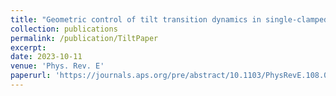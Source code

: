 ```yaml
---
title: "Geometric control of tilt transition dynamics in single-clamped thermalized elastic sheets"
collection: publications
permalink: /publication/TiltPaper
excerpt: 
date: 2023-10-11
venue: 'Phys. Rev. E'
paperurl: 'https://journals.aps.org/pre/abstract/10.1103/PhysRevE.108.045002'
---
```



